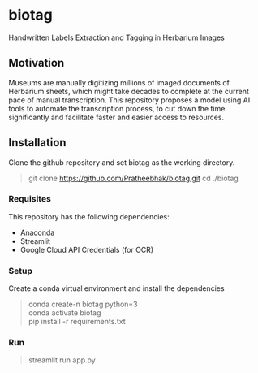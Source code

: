 # biotag
Handwritten Labels Extraction and Tagging in Herbarium Images

## Motivation

Museums are manually digitizing millions of imaged documents of Herbarium sheets, which might take decades to complete at the current pace of manual transcription. This repository proposes a model using AI tools to automate the transcription process, to cut down the time significantly and facilitate faster and easier access to resources.

## Installation

Clone the github repository and set biotag as the working directory.
> git clone https://github.com/Pratheebhak/biotag.git 
> cd ./biotag

### Requisites
This repository has the following dependencies:
* [Anaconda](https://docs.anaconda.com/anaconda/install/)
* Streamlit
* Google Cloud API Credentials (for OCR)

### Setup

Create a conda virtual environment and install the dependencies

> conda create-n biotag python=3   
> conda activate biotag   
> pip install -r requirements.txt   

### Run

> streamlit run app.py




